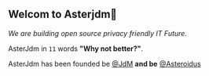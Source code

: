 ## Welcom to Asterjdm👋

_We are building open source privacy friendly IT Future._

AsterJdm in `11` words __"Why not better?"__.

AsterJdm has been founded be [@JdM](https://github.com/judemont) __and be__ [@Asteroidus](https://github.com/AsteroidusTv)